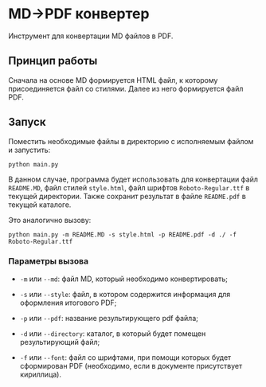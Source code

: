 # MD->PDF конвертер

Инструмент для конвертации MD файлов в PDF.

## Принцип работы

Сначала на основе MD формируется HTML файл, к которому присоединяется файл со стилями. Далее из него формируется файл PDF.

## Запуск

Поместить необходимые файлы в директорию с исполняемым файлом и запустить:

```text
python main.py
```

В данном случае, программа будет использовать для конвертации файл `README.MD`, файл стилей `style.html`, файл шрифтов `Roboto-Regular.ttf` в текущей директории. Также сохранит результат в файле `README.pdf` в текущей каталоге.

Это аналогично вызову:

```text
python main.py -m README.MD -s style.html -p README.pdf -d ./ -f Roboto-Regular.ttf
```

### Параметры вызова

* `-m` или `--md`: файл MD, который необходимо конвертировать;

* `-s` или `--style`: файл, в котором содержится информация для оформления итогового PDF;

* `-p` или `--pdf`: название результирующего pdf файла;

* `-d` или `--directory`: каталог, в который будет помещен результирующий файл;

* `-f` или `--font`: файл со шрифтами, при помощи которых будет сформирован PDF (необходимо, если в документе присутствует кириллица).
